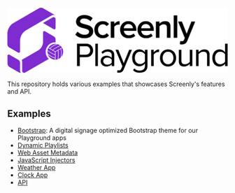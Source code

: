 ![Playground Logo](/images/playground.png)

This repository holds various examples that showcases Screenly's features and API.


## Examples

* [Bootstrap](https://github.com/Screenly/playground/tree/master/bootstrap/): A digital signage optimized Bootstrap theme for our Playground apps
* [Dynamic Playlists](https://github.com/Screenly/playground/tree/master/dynamic-playlists/)
* [Web Asset Metadata](https://github.com/Screenly/playground/tree/master/asset-metadata/)
* [JavaScript Injectors](https://github.com/Screenly/playground/tree/master/javascript-injectors/)
* [Weather App](https://github.com/Screenly/weather-app)
* [Clock App](https://github.com/Screenly/clock-app)
* [API](https://github.com/Screenly/playground/tree/master/api/)
